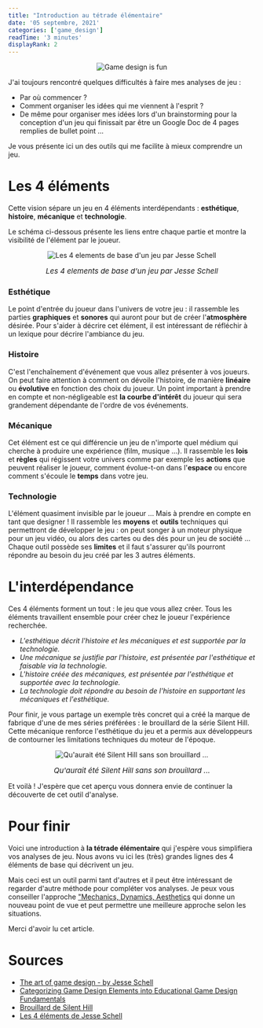 ```yaml
---
title: "Introduction au tétrade élémentaire"
date: '05 septembre, 2021'
categories: ['game_design']
readTime: '3 minutes'
displayRank: 2
---
```


<p align="center">
  <img src="../images/four_elements_logo.jpg" title="Game design is fun" alt="Game design is fun" />
</p>

J'ai toujours rencontré quelques difficultés à faire mes analyses de jeu :
* Par où commencer ?
* Comment organiser les idées qui me viennent à l'esprit ?
* De même pour organiser mes idées lors d'un brainstorming pour la conception d'un jeu qui finissait par être un Google Doc de 4 pages remplies de bullet point ...

Je vous présente ici un des outils qui me facilite à mieux comprendre un jeu.

# Les 4 éléments
Cette vision sépare un jeu en 4 éléments interdépendants : <b>esthétique</b>, <b>histoire</b>, <b>mécanique</b> et <b>technologie</b>.

Le schéma ci-dessous présente les liens entre chaque partie et montre la visibilité de l'élément par le joueur.

<p align="center">
  <img src="../images/four_elements_schema.jpg" title="Les 4 elements de base d'un jeu par Jesse Schell" alt="Les 4 elements de base d'un jeu par Jesse Schell" />
  <figcaption style="text-align: center; font-size: 15px"><em>Les 4 elements de base d'un jeu par Jesse Schell</em></figcaption>
</p>

### Esthétique
Le point d'entrée du joueur dans l'univers de votre jeu : il rassemble les parties <b>graphiques</b> et <b>sonores</b> qui auront pour but de créer l'<b>atmosphère</b> désirée. Pour s'aider à décrire cet élément, il est intéressant de réfléchir à un lexique pour décrire l'ambiance du jeu.

### Histoire
C'est l'enchaînement d'événement que vous allez présenter à vos joueurs. On peut faire attention à comment on dévoile l'histoire, de manière <b>linéaire</b> ou <b>évolutive</b> en fonction des choix du joueur. Un point important à prendre en compte et non-négligeable est <b>la courbe d'intérêt</b> du joueur qui sera grandement dépendante de l'ordre de vos événements.

### Mécanique
Cet élément est ce qui différencie un jeu de n'importe quel médium qui cherche à produire une expérience (film, musique ...). Il rassemble les <b>lois</b> et <b>règles</b> qui régissent votre univers comme par exemple les <b>actions</b> que peuvent réaliser le joueur, comment évolue-t-on dans l'<b>espace</b> ou encore comment s'écoule le <b>temps</b> dans votre jeu.

### Technologie
L'élément quasiment invisible par le joueur ... Mais à prendre en compte en tant que designer ! Il rassemble les <b>moyens</b> et <b>outils</b> techniques qui permettront de développer le jeu : on peut songer à un moteur physique pour un jeu vidéo, ou alors des cartes ou des dés pour un jeu de société ... Chaque outil possède ses <b>limites</b> et il faut s'assurer qu'ils pourront répondre au besoin du jeu créé par les 3 autres éléments.

# L'interdépendance
Ces 4 éléments forment un tout : le jeu que vous allez créer. Tous les éléments travaillent ensemble pour créer chez le joueur l'expérience recherchée.

* <em> L'esthétique décrit l'histoire et les mécaniques et est supportée par la technologie.</em>
* <em> Une mécanique se justifie par l'histoire, est présentée par l'esthétique et faisable via la technologie.</em>
* <em> L'histoire créée des mécaniques, est présentée par l'esthétique et supportée avec la technologie.</em>
* <em> La technologie doit répondre au besoin de l'histoire en supportant les mécaniques et l'esthétique.</em>

Pour finir, je vous partage un exemple très concret qui a créé la marque de fabrique d'une de mes séries préférées : le brouillard de la série Silent Hill. Cette mécanique renforce l'esthétique du jeu et a permis aux développeurs de contourner les limitations techniques du moteur de l'époque.

<p align="center">
  <img src="../images/four_elements_silent_hill.jpg" title="Qu'aurait été Silent Hill sans son brouillard ..." alt="Qu'aurait été Silent Hill sans son brouillard ..." />
  <figcaption style="text-align: center; font-size: 15px"><em>Qu'aurait été Silent Hill sans son brouillard ...</em></figcaption>
</p>

Et voilà ! J'espère que cet aperçu vous donnera envie de continuer la découverte de cet outil d'analyse.
# Pour finir
Voici une introduction à <b>la tétrade élémentaire</b> qui j'espère vous simplifiera vos analyses de jeu. Nous avons vu ici les (très) grandes lignes des 4 éléments de base qui décrivent un jeu.

Mais ceci est un outil parmi tant d'autres et il peut être  intéressant de regarder d'autre méthode pour compléter vos analyses. Je peux vous conseiller l'approche ["Mechanics, Dynamics, Aesthetics](https://gamedevelopertips.com/mechanics-dynamics-aesthetics-game-design-theory-behind-games/) qui donne un nouveau point de vue et peut permettre une meilleure approche selon les situations.

Merci d'avoir lu cet article.
# Sources
- [The art of game design - by Jesse Schell](https://www.schellgames.com/art-of-game-design/)
- [Categorizing Game Design Elements into Educational Game Design Fundamentals](https://www.intechopen.com/chapters/70106)
- [Brouillard de Silent Hill](https://silenthill.fandom.com/wiki/Fog_World#Trivia)
- [Les 4 éléments de Jesse Schell](https://www.researchgate.net/figure/The-Elemental-Tetrad-adapted-from-Schell-2008_fig2_280055626)